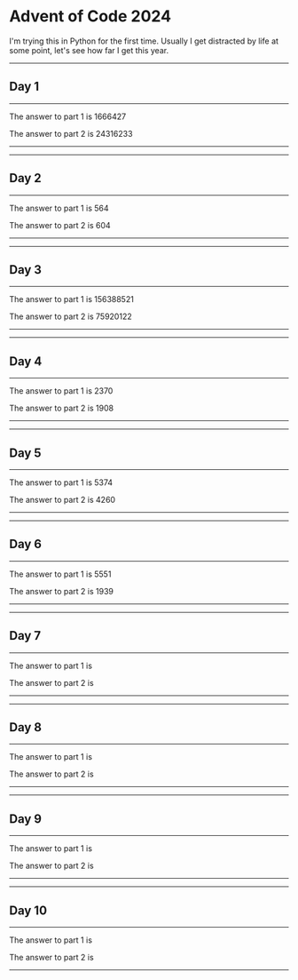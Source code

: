 # Advent of Code 2024

I'm trying this in Python for the first time. Usually I get distracted by life at some point, let's see how far I get this year.

********************************************************************************
## Day 1
********************************************************************************
The answer to part 1 is 1666427

The answer to part 2 is 24316233
********************************************************************************


********************************************************************************
## Day 2
********************************************************************************
The answer to part 1 is 564

The answer to part 2 is 604
********************************************************************************


********************************************************************************
## Day 3
********************************************************************************
The answer to part 1 is 156388521

The answer to part 2 is 75920122
********************************************************************************


********************************************************************************
## Day 4
********************************************************************************
The answer to part 1 is 2370

The answer to part 2 is 1908
********************************************************************************


********************************************************************************
## Day 5
********************************************************************************
The answer to part 1 is 5374

The answer to part 2 is 4260
********************************************************************************


********************************************************************************
## Day 6
********************************************************************************
The answer to part 1 is 5551

The answer to part 2 is 1939
********************************************************************************


********************************************************************************
## Day 7
********************************************************************************
The answer to part 1 is 

The answer to part 2 is 
********************************************************************************


********************************************************************************
## Day 8
********************************************************************************
The answer to part 1 is 

The answer to part 2 is 
********************************************************************************


********************************************************************************
## Day 9
********************************************************************************
The answer to part 1 is 

The answer to part 2 is 
********************************************************************************


********************************************************************************
## Day 10
********************************************************************************
The answer to part 1 is 

The answer to part 2 is 
********************************************************************************


